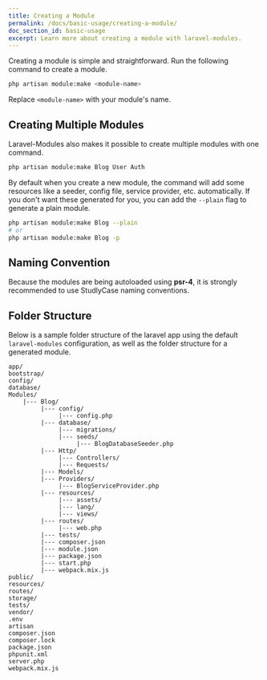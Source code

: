 ```yaml
---
title: Creating a Module
permalink: /docs/basic-usage/creating-a-module/
doc_section_id: basic-usage
excerpt: Learn more about creating a module with laravel-modules.
---
```


Creating a module is simple and straightforward. Run the following command to create a module.

```bash
php artisan module:make <module-name>
```

Replace `<module-name>` with your module's name.

## Creating Multiple Modules

Laravel-Modules also makes it possible to create multiple modules with one command.

```bash
php artisan module:make Blog User Auth
```

By default when you create a new module, the command will add some resources like a seeder, config file,
service provider, etc. automatically. If you don't want these generated for you, you can add the `--plain`
flag to generate a plain module.

```bash
php artisan module:make Blog --plain
# or
php artisan module:make Blog -p
```

## Naming Convention

Because the modules are being autoloaded using **psr-4**, it is strongly recommended to use StudlyCase naming conventions.

## Folder Structure

Below is a sample folder structure of the laravel app using the default `laravel-modules` configuration, as well
as the folder structure for a generated module.

```
app/
bootstrap/
config/
database/
Modules/
    |--- Blog/
         |--- config/
              |--- config.php
         |--- database/
              |--- migrations/
              |--- seeds/
                   |--- BlogDatabaseSeeder.php
         |--- Http/
              |--- Controllers/
              |--- Requests/
         |--- Models/
         |--- Providers/
              |--- BlogServiceProvider.php
         |--- resources/
              |--- assets/
              |--- lang/
              |--- views/
         |--- routes/
              |--- web.php
         |--- tests/
         |--- composer.json
         |--- module.json
         |--- package.json
         |--- start.php
         |--- webpack.mix.js
public/
resources/
routes/
storage/
tests/
vendor/
.env
artisan
composer.json
composer.lock
package.json
phpunit.xml
server.php
webpack.mix.js
```